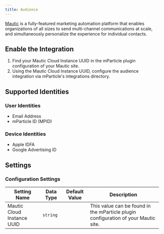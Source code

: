 ```yaml
---
title: Audience
---
```


[Mautic](https://www.mautic.org) is a fully-featured marketing automation platform that enables organizations of all sizes to send multi-channel communications at scale, and simultaneously personalize the experience for individual contacts.

## Enable the Integration

1. Find your Mautic Cloud Instance UUID in the mParticle plugin configuration of your Mautic site.
2. Using the Mautic Cloud Instance UUID, configure the audience integration via mParticle's integrations directory.

## Supported Identities

### User Identities

* Email Address
* mParticle ID (MPID)

### Device Identities

* Apple IDFA
* Google Advertising ID

## Settings

### Configuration Settings

Setting Name | Data Type | Default Value | Description
|---|---|---|---
| Mautic Cloud Instance UUID | `string` | <unset> | This value can be found in the mParticle plugin configuration of your Mautic site.